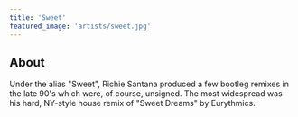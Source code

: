```yaml
---
title: 'Sweet'
featured_image: 'artists/sweet.jpg'
---
```


## About

Under the alias "Sweet", Richie Santana produced a few bootleg remixes in the late 90's which were, of course, unsigned. The most widespread was his hard, NY-style house remix of "Sweet Dreams" by Eurythmics.
